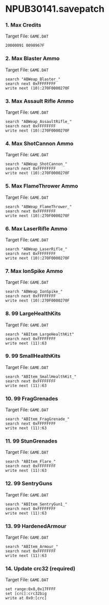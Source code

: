 # NPUB30141.savepatch

### 1. Max Credits

Target File: `GAME.DAT`

```
20000091 0098967F
```

### 2. Max Blaster Ammo

Target File: `GAME.DAT`

```
search "ABWeap_Blaster_"
search next 0xFFFFFFFF
write next (10):270F0000270F
```

### 3. Max Assault Rifle Ammo

Target File: `GAME.DAT`

```
search "ABWeap_AssaultRifle_"
search next 0xFFFFFFFF
write next (10):270F0000270F
```

### 4. Max ShotCannon Ammo

Target File: `GAME.DAT`

```
search "ABWeap_ShotCannon_"
search next 0xFFFFFFFF
write next (10):270F0000270F
```

### 5. Max FlameThrower Ammo

Target File: `GAME.DAT`

```
search "ABWeap_FlameThrower_"
search next 0xFFFFFFFF
write next (10):270F0000270F
```

### 6. Max LaserRifle Ammo

Target File: `GAME.DAT`

```
search "ABWeap_LaserRifle_"
search next 0xFFFFFFFF
write next (10):270F0000270F
```

### 7. Max IonSpike Ammo

Target File: `GAME.DAT`

```
search "ABWeap_IonSpike_"
search next 0xFFFFFFFF
write next (10):270F0000270F
```

### 8. 99 LargeHealthKits

Target File: `GAME.DAT`

```
search "ABItem_LargeHealthKit"
search next 0xFFFFFFFF
write next (11):63
```

### 9. 99 SmallHealthKits

Target File: `GAME.DAT`

```
search "ABItem_SmallHealthKit_"
search next 0xFFFFFFFF
write next (11):63
```

### 10. 99 FragGrenades

Target File: `GAME.DAT`

```
search "ABItem_FragGrenade_"
search next 0xFFFFFFFF
write next (11):63
```

### 11. 99 StunGrenades

Target File: `GAME.DAT`

```
search "ABItem_Flare_"
search next 0xFFFFFFFF
write next (11):63
```

### 12. 99 SentryGuns

Target File: `GAME.DAT`

```
search "ABItem_SentryGun1_"
search next 0xFFFFFFFF
write next (11):63
```

### 13. 99 HardenedArmour

Target File: `GAME.DAT`

```
search "ABItem_Armour_"
search next 0xFFFFFFFF
write next (11):63
```

### 14. Update crc32 (required)

Target File: `GAME.DAT`

```
set range:0x8,0x17FFFF
set [crc]:crc32big
write at 0x0:[crc]
```

